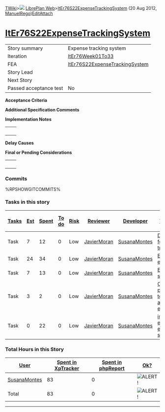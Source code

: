 [TWiki](Main_WebHome)&gt;![](/twiki/pub/TWiki/TWikiDocGraphics/web-bg-small.gif) [LibrePlan Web](LibrePlan_WebHome)&gt;[ItEr76S22ExpenseTrackingSystem](LibrePlan_ItEr76S22ExpenseTrackingSystem "Topic revision: 13 (20 Aug 2012 - 09:50:18)") (20 Aug 2012, [ManuelRego](Main_ManuelRego))[Edit](LibrePlan_ItEr76S22ExpenseTrackingSystem?t=1520343697 "Edit this topic text")[Attach](/twiki/bin/attach/LibrePlan/ItEr76S22ExpenseTrackingSystem "Attach an image or document to this topic")  

 [ItEr76S22ExpenseTrackingSystem](LibrePlan_ItEr76S22ExpenseTrackingSystem)
===========================================================================

|                        |                                                                            |
|------------------------|----------------------------------------------------------------------------|
| Story summary          | Expense tracking system                                                    |
| Iteration              | [ItEr76Week01To33](LibrePlan_ItEr76Week01To33)                             |
| FEA                    | [ItEr76S22ExpenseTrackingSystem](LibrePlan_ItEr76S22ExpenseTrackingSystem) |
| Story Lead             |                                                                            |
| Next Story             |                                                                            |
| Passed acceptance test | No                                                                         |

**Acceptance Criteria**

**Additional Specification Comments**

**Implementation Notes**

|     |     |
|-----|-----|
|     |     |

**Delay Causes**

**Final or Pending Considerations**

|     |     |
|-----|-----|
|     |     |

###  Commits

%RPSHOWGITCOMMITS%

###  Tasks in this story

| [Tasks](LibrePlan_ItEr76S22ExpenseTrackingSystem?sortcol=0;table=2;up=0#sorted_table "Sort by this column") | [Est](LibrePlan_ItEr76S22ExpenseTrackingSystem?sortcol=1;table=2;up=0#sorted_table "Sort by this column") | [Spent](LibrePlan_ItEr76S22ExpenseTrackingSystem?sortcol=2;table=2;up=0#sorted_table "Sort by this column") | [To do](LibrePlan_ItEr76S22ExpenseTrackingSystem?sortcol=3;table=2;up=0#sorted_table "Sort by this column") | [Risk](LibrePlan_ItEr76S22ExpenseTrackingSystem?sortcol=4;table=2;up=0#sorted_table "Sort by this column") | [Reviewer](LibrePlan_ItEr76S22ExpenseTrackingSystem?sortcol=5;table=2;up=0#sorted_table "Sort by this column") | [Developer](LibrePlan_ItEr76S22ExpenseTrackingSystem?sortcol=6;table=2;up=0#sorted_table "Sort by this column") | [Task Name](LibrePlan_ItEr76S22ExpenseTrackingSystem?sortcol=7;table=2;up=0#sorted_table "Sort by this column") | [Start Date](LibrePlan_ItEr76S22ExpenseTrackingSystem?sortcol=8;table=2;up=0#sorted_table "Sort by this column") | [Est End Date](LibrePlan_ItEr76S22ExpenseTrackingSystem?sortcol=9;table=2;up=0#sorted_table "Sort by this column") | [End Date](LibrePlan_ItEr76S22ExpenseTrackingSystem?sortcol=10;table=2;up=0#sorted_table "Sort by this column") |
|-------------------------------------------------------------------------------------------------------------|-----------------------------------------------------------------------------------------------------------|-------------------------------------------------------------------------------------------------------------|-------------------------------------------------------------------------------------------------------------|------------------------------------------------------------------------------------------------------------|----------------------------------------------------------------------------------------------------------------|-----------------------------------------------------------------------------------------------------------------|-----------------------------------------------------------------------------------------------------------------|------------------------------------------------------------------------------------------------------------------|--------------------------------------------------------------------------------------------------------------------|-----------------------------------------------------------------------------------------------------------------|
| Task                                                                                                        | 7                                                                                                         | 12                                                                                                          | 0                                                                                                           | Low                                                                                                        | [JavierMoran](Main_JavierMoran)                                                                                | [SusanaMontes](Main_SusanaMontes)                                                                               | [Data model for expense tracking](LibrePlan_AnA19S02ExpenseTrackingSystem#TasK1)                                |                                                                                                                  |                                                                                                                    |                                                                                                                 |
| Task                                                                                                        | 24                                                                                                        | 34                                                                                                          | 0                                                                                                           | Low                                                                                                        | [JavierMoran](Main_JavierMoran)                                                                                | [SusanaMontes](Main_SusanaMontes)                                                                               | [Expense edition](LibrePlan_AnA19S02ExpenseTrackingSystem#TasK2)                                                |                                                                                                                  |                                                                                                                    |                                                                                                                 |
| Task                                                                                                        | 7                                                                                                         | 13                                                                                                          | 0                                                                                                           | Low                                                                                                        | [JavierMoran](Main_JavierMoran)                                                                                | [SusanaMontes](Main_SusanaMontes)                                                                               | [Expense sheet list](LibrePlan_AnA19S02ExpenseTrackingSystem#TasK3)                                             |                                                                                                                  |                                                                                                                    |                                                                                                                 |
| Task                                                                                                        | 3                                                                                                         | 2                                                                                                           | 0                                                                                                           | Low                                                                                                        | [JavierMoran](Main_JavierMoran)                                                                                | [SusanaMontes](Main_SusanaMontes)                                                                               | [Configuring persmissions to access and save the expenses](LibrePlan_AnA19S02ExpenseTrackingSystem#TasK4)       |                                                                                                                  |                                                                                                                    |                                                                                                                 |
| Task                                                                                                        | 0                                                                                                         | 22                                                                                                          | 0                                                                                                           | Low                                                                                                        | [JavierMoran](Main_JavierMoran)                                                                                | [SusanaMontes](Main_SusanaMontes)                                                                               | [import and export the expense sheet](LibrePlan_AnA19S02ExpenseTrackingSystem#TasK4)                            |                                                                                                                  |                                                                                                                    |                                                                                                                 |

###  Total Hours in this Story

| [User](LibrePlan_ItEr76S22ExpenseTrackingSystem?sortcol=0;table=3;up=0#sorted_table "Sort by this column") | [Spent in XpTracker](LibrePlan_ItEr76S22ExpenseTrackingSystem?sortcol=1;table=3;up=0#sorted_table "Sort by this column") | [Spent in phpReport](LibrePlan_ItEr76S22ExpenseTrackingSystem?sortcol=2;table=3;up=0#sorted_table "Sort by this column") | [Ok?](LibrePlan_ItEr76S22ExpenseTrackingSystem?sortcol=3;table=3;up=0#sorted_table "Sort by this column") |
|------------------------------------------------------------------------------------------------------------|--------------------------------------------------------------------------------------------------------------------------|--------------------------------------------------------------------------------------------------------------------------|-----------------------------------------------------------------------------------------------------------|
| [SusanaMontes](Main_SusanaMontes)                                                                          | 83                                                                                                                       | 0                                                                                                                        | ![ALERT!](/twiki/pub/TWiki/TWikiDocGraphics/warning.gif "ALERT!")                                         |
| Total                                                                                                      | 83                                                                                                                       | 0                                                                                                                        | ![ALERT!](/twiki/pub/TWiki/TWikiDocGraphics/warning.gif "ALERT!")                                         |

------------------------------------------------------------------------
